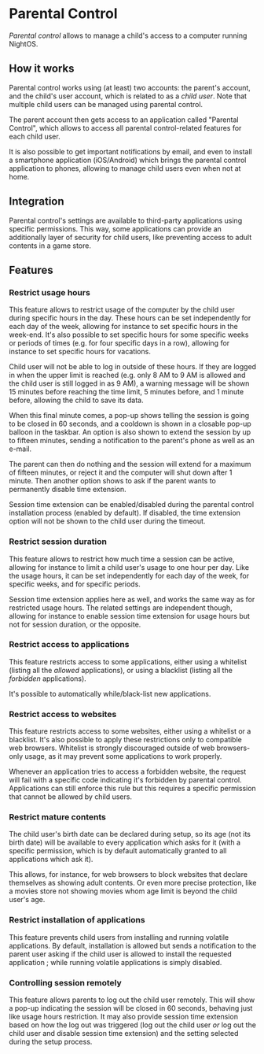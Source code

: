 # Parental Control

_Parental control_ allows to manage a child's access to a computer running NightOS.

## How it works

Parental control works using (at least) two accounts: the parent's account, and the child's user account, which is related to as a _child user_. Note that multiple child users can be managed using parental control.

The parent account then gets access to an application called "Parental Control", which allows to access all parental control-related features for each child user.

It is also possible to get important notifications by email, and even to install a smartphone application (iOS/Android) which brings the parental control application to phones, allowing to manage child users even when not at home.

## Integration

Parental control's settings are available to third-party applications using specific permissions. This way, some applications can provide an additionally layer of security for child users, like preventing access to adult contents in a game store.

## Features

### Restrict usage hours

This feature allows to restrict usage of the computer by the child user during specific hours in the day.
These hours can be set independently for each day of the week, allowing for instance to set specific hours in the week-end.
It's also possible to set specific hours for some specific weeks or periods of times (e.g. for four specific days in a row), allowing for instance to set specific hours for vacations.

Child user will not be able to log in outside of these hours. If they are logged in when the upper limit is reached (e.g. only 8 AM to 9 AM is allowed and the child user is still logged in as 9 AM), a warning message will be shown 15 minutes before reaching the time limit, 5 minutes before, and 1 minute before, allowing the child to save its data.

When this final minute comes, a pop-up shows telling the session is going to be closed in 60 seconds, and a cooldown is shown in a closable pop-up balloon in the taskbar. An option is also shown to extend the session by up to fifteen minutes, sending a notification to the parent's phone as well as an e-mail.

The parent can then do nothing and the session will extend for a maximum of fifteen minutes, or reject it and the computer will shut down after 1 minute. Then another option shows to ask if the parent wants to permanently disable time extension.

Session time extension can be enabled/disabled during the parental control installation process (enabled by default). If disabled, the time extension option will not be shown to the child user during the timeout.

### Restrict session duration

This feature allows to restrict how much time a session can be active, allowing for instance to limit a child user's usage to one hour per day. Like the usage hours, it can be set independently for each day of the week, for specific weeks, and for specific periods.

Session time extension applies here as well, and works the same way as for restricted usage hours. The related settings are independent though, allowing for instance to enable session time extension for usage hours but not for session duration, or the opposite.

### Restrict access to applications

This feature restricts access to some applications, either using a whitelist (listing all the *allowed* applications), or using a blacklist (listing all the *forbidden* applications).

It's possible to automatically while/black-list new applications.

### Restrict access to websites

This feature restricts access to some websites, either using a whitelist or a blacklist. It's also possible to apply these restrictions only to compatible web browsers. Whitelist is strongly discouraged outside of web browsers-only usage, as it may prevent some applications to work properly.

Whenever an application tries to access a forbidden website, the request will fail with a specific code indicating it's forbidden by parental control. Applications can still enforce this rule but this requires a specific permission that cannot be allowed by child users.

### Restrict mature contents

The child user's birth date can be declared during setup, so its age (not its birth date) will be available to every application which asks for it (with a specific permission, which is by default automatically granted to all applications which ask it).

This allows, for instance, for web browsers to block websites that declare themselves as showing adult contents. Or even more precise protection, like a movies store not showing movies whom age limit is beyond the child user's age.

### Restrict installation of applications

This feature prevents child users from installing and running volatile applications.
By default, installation is allowed but sends a notification to the parent user asking if the child user is allowed to install the requested application ; while running volatile applications is simply disabled.

### Controlling session remotely

This feature allows parents to log out the child user remotely. This will show a pop-up indicating the session will be closed in 60 seconds, behaving just like usage hours restriction. It may also provide session time extension based on how the log out was triggered (log out the child user *or* log out the child user and disable session time extension) and the setting selected during the setup process.
